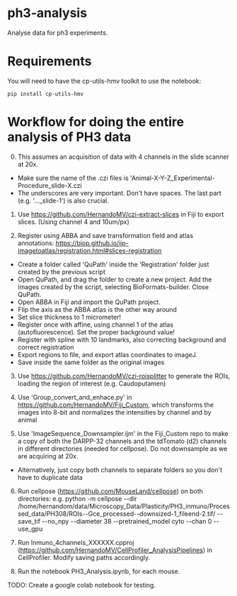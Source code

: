 # ph3-analysis
Analyse data for ph3 experiments.

# Requirements
You will need to have the cp-utils-hmv toolkit to use the notebook:
```
pip install cp-utils-hmv
```

# Workflow for doing the entire analysis of PH3 data
0. This assumes an acquisition of data with 4 channels in the slide scanner at 20x.
  - Make sure the name of the .czi files is 'Animal-X-Y-Z_Experimental-Procedure_slide-X.czi
  - The underscores are very important. Don't have spaces. The last part (e.g. '..._slide-1') is also crucial.

1. Use https://github.com/HernandoMV/czi-extract-slices in Fiji to export slices. (Using channel 4 and 10um/px)

2. Register using ABBA and save transformation field and atlas annotations: https://biop.github.io/ijp-imagetoatlas/registration.html#slices-registration
  - Create a folder called 'QuPath' inside the 'Registration' folder just created by the previous script
  - Open QuPath, and drag the folder to create a new project. Add the images created by the script, selecting BioFormats-builder. Close QuPath.
  - Open ABBA in Fiji and import the QuPath project.
  - Flip the axis as the ABBA atlas is the other way around
  - Set slice thickness to 1 micrometer!
  - Register once with affine, using channel 1 of the atlas (autofluorescence). Set the proper background value!
  - Register with spline with 10 landmarks, also correcting background and correct registration
  - Export regions to file, and export atlas coordinates to imageJ.
  - Save inside the same folder as the original images

3. Use https://github.com/HernandoMV/czi-roisplitter to generate the ROIs, loading the region of interest (e.g. Caudoputamen)

4. Use 'Group_convert_and_enhace.py' in https://github.com/HernandoMV/Fiji_Custom, which transforms the images into 8-bit and normalizes the intensities by channel and by animal

5. Use 'ImageSequence_Downsampler.ijm' in the Fiji_Custom repo to make a copy of both the DARPP-32 channels and the tdTomato (d2) channels in different directories (needed for cellpose). Do not downsample as we are acquiring at 20x.
  - Alternatively, just copy both channels to separate folders so you don't have to duplicate data

6. Run cellpose (https://github.com/MouseLand/cellpose) on both directories: e.g. python -m cellpose --dir /home/hernandom/data/Microscopy_Data/Plasticity/PH3_inmuno/Processed_data/PH308/ROIs--Gce_processed--downsized-1_fileend-2.tif/ --save_tif --no_npy --diameter 38 --pretrained_model cyto --chan 0 --use_gpu

7. Run Inmuno_4channels_XXXXXX.cpproj (https://github.com/HernandoMV/CellProfiler_AnalysisPipelines) in CellProfiler. Modify saving paths accordingly.

8. Run the notebook PH3_Analysis.ipynb, for each mouse.


TODO: Create a google colab notebook for testing.